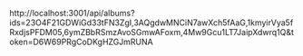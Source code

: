 
http://localhost:3001/api/albums?ids=23O4F21GDWiGd33tFN3ZgI,3AQgdwMNCiN7awXch5fAaG,1kmyirVya5fRxdjsPFDM05,6ymZBbRSmzAvoSGmwAFoxm,4Mw9Gcu1LT7JaipXdwrq1Q&token=D6W69PRgCoDKgHZGJmRUNA